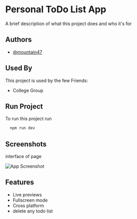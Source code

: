 
# Personal ToDo List App 

A brief description of what this project does and who it's for


## Authors

- [@mountain47](https://www.github.com/mountain47)


## Used By

This project is used by the few Friends:

- College Group


## Run Project

To run this project run

```bash
  npm run dev
```


## Screenshots
interface of page
 
![App Screenshot](https://i.ibb.co/5kRrHLH/image.png)


## Features

- Live previews
- Fullscreen mode
- Cross platform
- delete any todo list

